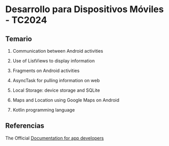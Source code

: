 # Desarrollo para Dispositivos Móviles - TC2024
## Temario
1. Communication between Android activities

2. Use of ListViews to display information

3. Fragments on Android activities

4. AsyncTask for pulling information on web

5. Local Storage: device storage and SQLite

6. Maps and Location using Google Maps on Android

7. Kotlin programming language

## Referencias
The Official [Documentation for app developers](https://developer.android.com/docs/)
